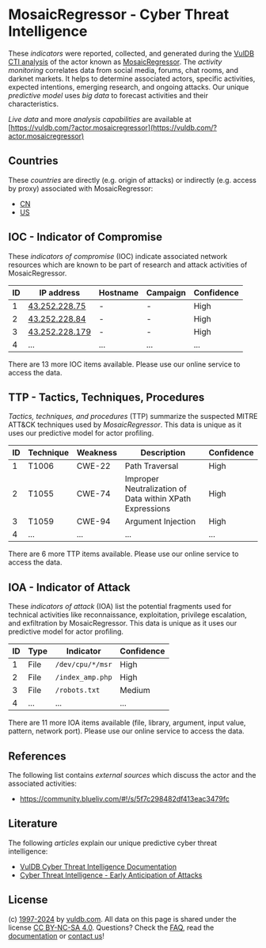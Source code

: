 # MosaicRegressor - Cyber Threat Intelligence

These _indicators_ were reported, collected, and generated during the [VulDB CTI analysis](https://vuldb.com/?kb.cti) of the actor known as [MosaicRegressor](https://vuldb.com/?actor.mosaicregressor). The _activity monitoring_ correlates data from social media, forums, chat rooms, and darknet markets. It helps to determine associated actors, specific activities, expected intentions, emerging research, and ongoing attacks. Our unique _predictive model_ uses _big data_ to forecast activities and their characteristics.

_Live data_ and more _analysis capabilities_ are available at [https://vuldb.com/?actor.mosaicregressor](https://vuldb.com/?actor.mosaicregressor)

## Countries

These _countries_ are directly (e.g. origin of attacks) or indirectly (e.g. access by proxy) associated with MosaicRegressor:

* [CN](https://vuldb.com/?country.cn)
* [US](https://vuldb.com/?country.us)

## IOC - Indicator of Compromise

These _indicators of compromise_ (IOC) indicate associated network resources which are known to be part of research and attack activities of MosaicRegressor.

ID | IP address | Hostname | Campaign | Confidence
-- | ---------- | -------- | -------- | ----------
1 | [43.252.228.75](https://vuldb.com/?ip.43.252.228.75) | - | - | High
2 | [43.252.228.84](https://vuldb.com/?ip.43.252.228.84) | - | - | High
3 | [43.252.228.179](https://vuldb.com/?ip.43.252.228.179) | - | - | High
4 | ... | ... | ... | ...

There are 13 more IOC items available. Please use our online service to access the data.

## TTP - Tactics, Techniques, Procedures

_Tactics, techniques, and procedures_ (TTP) summarize the suspected MITRE ATT&CK techniques used by _MosaicRegressor_. This data is unique as it uses our predictive model for actor profiling.

ID | Technique | Weakness | Description | Confidence
-- | --------- | -------- | ----------- | ----------
1 | T1006 | CWE-22 | Path Traversal | High
2 | T1055 | CWE-74 | Improper Neutralization of Data within XPath Expressions | High
3 | T1059 | CWE-94 | Argument Injection | High
4 | ... | ... | ... | ...

There are 6 more TTP items available. Please use our online service to access the data.

## IOA - Indicator of Attack

These _indicators of attack_ (IOA) list the potential fragments used for technical activities like reconnaissance, exploitation, privilege escalation, and exfiltration by MosaicRegressor. This data is unique as it uses our predictive model for actor profiling.

ID | Type | Indicator | Confidence
-- | ---- | --------- | ----------
1 | File | `/dev/cpu/*/msr` | High
2 | File | `/index_amp.php` | High
3 | File | `/robots.txt` | Medium
4 | ... | ... | ...

There are 11 more IOA items available (file, library, argument, input value, pattern, network port). Please use our online service to access the data.

## References

The following list contains _external sources_ which discuss the actor and the associated activities:

* https://community.blueliv.com/#!/s/5f7c298482df413eac3479fc

## Literature

The following _articles_ explain our unique predictive cyber threat intelligence:

* [VulDB Cyber Threat Intelligence Documentation](https://vuldb.com/?kb.cti)
* [Cyber Threat Intelligence - Early Anticipation of Attacks](https://www.scip.ch/en/?labs.20201022)

## License

(c) [1997-2024](https://vuldb.com/?kb.changelog) by [vuldb.com](https://vuldb.com/?kb.about). All data on this page is shared under the license [CC BY-NC-SA 4.0](https://creativecommons.org/licenses/by-nc-sa/4.0/). Questions? Check the [FAQ](https://vuldb.com/?kb.faq), read the [documentation](https://vuldb.com/?kb) or [contact us](https://vuldb.com/?contact)!
